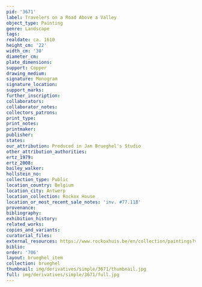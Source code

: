 ```yaml
---
pid: '3671'
label: Travelers on a Road Above a Valley
object_type: Painting
genre: Landscape
tags: 
realdate: ca. 1610
height_cm: '22'
width_cm: '30'
diameter_cm: 
plate_dimensions: 
support: Copper
drawing_medium: 
signature: Monogram
signature_location: 
support_marks: 
further_inscription: 
collaborators: 
collaborator_notes: 
collectors_patrons: 
print_type: 
print_notes: 
printmaker: 
publisher: 
states: 
our_attribution: Produced in Jan Brueghel's Studio
other_attribution_authorities: 
ertz_1979: 
ertz_2008: 
bailey_walker: 
hollstein_no: 
collection_type: Public
location_country: Belgium
location_city: Antwerp
location_collection: Rockox House
location_or_most_recent_sale_notes: 'inv. #77.118'
provenance: 
bibliography: 
exhibition_history: 
related_works: 
copies_and_variants: 
curatorial_files: 
external_resources: https://www.rockoxhuis.be/en/collection/paintings?view=item&cat_id=4&pagenr=6&colItemId=180
biblio: 
order: '706'
layout: brueghel_item
collection: brueghel
thumbnail: img/derivatives/simple/3671/thumbnail.jpg
full: img/derivatives/simple/3671/full.jpg
---
```

